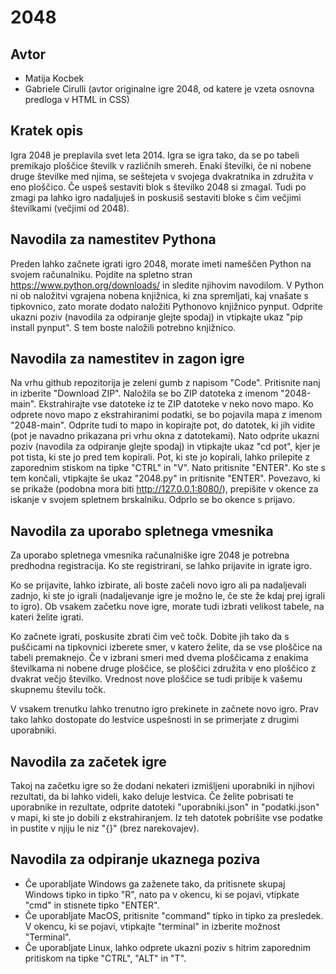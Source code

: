 # 2048

## Avtor

* Matija Kocbek
* Gabriele Cirulli (avtor originalne igre 2048, od katere je vzeta osnovna predloga v HTML in CSS)

## Kratek opis

Igra 2048 je preplavila svet leta 2014. Igra se igra tako, da se po tabeli
premikajo ploščice številk v različnih smereh. Enaki številki, če ni nobene 
druge številke med njima, se seštejeta v svojega dvakratnika in združita v 
eno ploščico. Če uspeš sestaviti blok s številko 2048 si zmagal. Tudi po zmagi 
pa lahko igro nadaljuješ in poskusiš sestaviti bloke s čim večjimi številkami 
(večjimi od 2048).

## Navodila za namestitev Pythona

Preden lahko začnete igrati igro 2048, morate imeti nameščen Python na svojem
računalniku. Pojdite na spletno stran https://www.python.org/downloads/ in 
sledite njihovim navodilom. V Python ni ob naložitvi vgrajena nobena knjižnica, 
ki zna spremljati, kaj vnašate s tipkovnico, zato morate dodato naložiti Pythonovo
knjižnico pynput. Odprite ukazni poziv (navodila za odpiranje glejte spodaj) in
vtipkajte ukaz "pip install pynput". S tem boste naložili potrebno knjižnico.

## Navodila za namestitev in zagon igre

Na vrhu github repozitorija je zeleni gumb z napisom "Code". Pritisnite nanj
in izberite "Download ZIP". Naložila se bo ZIP datoteka z imenom "2048-main".
Ekstrahirajte vse datoteke iz te ZIP datoteke v neko novo mapo. Ko odprete
novo mapo z ekstrahiranimi podatki, se bo pojavila mapa z imenom "2048-main".
Odprite tudi to mapo in kopirajte pot, do datotek, ki jih vidite (pot je
navadno prikazana pri vrhu okna z datotekami). Nato odprite ukazni poziv 
(navodila za odpiranje glejte spodaj) in vtipkajte ukaz "cd pot", kjer je pot 
tista, ki ste jo pred tem kopirali. Pot, ki ste jo kopirali, lahko prilepite 
z zaporednim stiskom na tipke "CTRL" in "V". Nato pritisnite "ENTER". Ko ste 
s tem končali, vtipkajte še ukaz "2048.py" in pritisnite "ENTER". Povezavo, ki 
se prikaže (podobna mora biti http://127.0.0.1:8080/), prepišite v okence za 
iskanje v svojem spletnem brskalniku. Odprlo se bo okence s prijavo.

## Navodila za uporabo spletnega vmesnika

Za uporabo spletnega vmesnika računalniške igre 2048 je potrebna predhodna
registracija. Ko ste registrirani, se lahko prijavite in igrate igro.

Ko se prijavite, lahko izbirate, ali boste začeli novo igro ali pa nadaljevali
zadnjo, ki ste jo igrali (nadaljevanje igre je možno le, če ste že kdaj prej
igrali to igro). Ob vsakem začetku nove igre, morate tudi izbrati velikost tabele,
na kateri želite igrati.

Ko začnete igrati, poskusite zbrati čim več točk. Dobite jih tako da s puščicami
na tipkovnici izberete smer, v katero želite, da se vse ploščice na tabeli
premaknejo. Če v izbrani smeri med dvema ploščicama z enakima številkama ni nobene
druge ploščice, se ploščici združita v eno ploščico z dvakrat večjo številko. 
Vrednost nove ploščice se tudi pribije k vašemu skupnemu številu točk.

V vsakem trenutku lahko trenutno igro prekinete in začnete novo igro. Prav tako
lahko dostopate do lestvice uspešnosti in se primerjate z drugimi uporabniki.

## Navodila za začetek igre

Takoj na začetku igre so že dodani nekateri izmišljeni uporabniki in njihovi
rezultati, da bi lahko videli, kako deluje lestvica. Če želite pobrisati te 
uporabnike in rezultate, odprite datoteki "uporabniki.json" in "podatki.json" 
v mapi, ki ste jo dobili z ekstrahiranjem. Iz teh datotek pobrišite vse podatke 
in pustite v njiju le niz "{}" (brez narekovajev).

## Navodila za odpiranje ukaznega poziva

* Če uporabljate Windows ga zaženete tako, da pritisnete skupaj Windows tipko 
in tipko "R", nato pa v okencu, ki se pojavi, vtipkate "cmd" in stisnete tipko "ENTER".
* Če uporabljate MacOS, pritisnite "command" tipko in tipko za presledek. V okencu,
ki se pojavi, vtipkajte "terminal" in izberite možnost "Terminal".
* Če uporabljate Linux, lahko odprete ukazni poziv s hitrim zaporednim pritiskom na
tipke "CTRL", "ALT" in  "T".